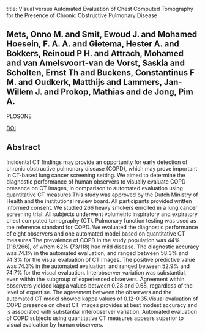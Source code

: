 title: Visual versus Automated Evaluation of Chest Computed Tomography for the Presence of Chronic Obstructive Pulmonary Disease

## Mets, Onno M. and Smit, Ewoud J. and Mohamed Hoesein, F. A. A. and Gietema, Hester A. and Bokkers, Reinoud P H. and Attrach, Mohamed and van Amelsvoort-van de Vorst, Saskia and Scholten, Ernst Th and Buckens, Constantinus F M. and Oudkerk, Matthijs and Lammers, Jan-Willem J. and Prokop, Mathias and de Jong, Pim A.
PLOSONE

<a href="https://doi.org/10.1371/journal.pone.0042227">DOI</a>

## Abstract
Incidental CT findings may provide an opportunity for early detection of chronic obstructive pulmonary disease (COPD), which may prove important in CT-based lung cancer screening setting. We aimed to determine the diagnostic performance of human observers to visually evaluate COPD presence on CT images, in comparison to automated evaluation using quantitative CT measures.This study was approved by the Dutch Ministry of Health and the institutional review board. All participants provided written informed consent. We studied 266 heavy smokers enrolled in a lung cancer screening trial. All subjects underwent volumetric inspiratory and expiratory chest computed tomography (CT). Pulmonary function testing was used as the reference standard for COPD. We evaluated the diagnostic performance of eight observers and one automated model based on quantitative CT measures.The prevalence of COPD in the study population was 44% (118/266), of whom 62% (73/118) had mild disease. The diagnostic accuracy was 74.1% in the automated evaluation, and ranged between 58.3% and 74.3% for the visual evaluation of CT images. The positive predictive value was 74.3% in the automated evaluation, and ranged between 52.9% and 74.7% for the visual evaluation. Interobserver variation was substantial, even within the subgroup of experienced observers. Agreement within observers yielded kappa values between 0.28 and 0.68, regardless of the level of expertise. The agreement between the observers and the automated CT model showed kappa values of 0.12-0.35.Visual evaluation of COPD presence on chest CT images provides at best modest accuracy and is associated with substantial interobserver variation. Automated evaluation of COPD subjects using quantitative CT measures appears superior to visual evaluation by human observers.

